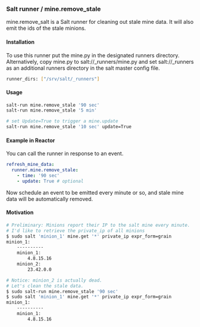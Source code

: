 ### Salt runner / **mine.remove_stale**

mine.remove_salt is a Salt runner for cleaning out stale mine data. It will also emit the ids of the stale minions.

#### Installation

To use this runner put the mine.py in the designated runners directory.
Alternatively, copy mine.py to salt://_runners/mine.py and set salt://_runners as an additional runners directory in the salt master config file.

```bash
runner_dirs: ["/srv/salt/_runners"]
```

#### Usage

```bash
salt-run mine.remove_stale '90 sec'
salt-run mine.remove_stale '5 min'

# set Update=True to trigger a mine.update 
salt-run mine.remove_stale '10 sec' update=True
```

#### Example in Reactor

You can call the runner in response to an event.

```yaml
refresh_mine_data:
  runner.mine.remove_stale:
    - time: '90 sec'
    - update: True # optional 

```

Now schedule an event to be emitted every minute or so, and stale mine data will be automatically removed.

#### Motivation

```bash
# Preliminary: Minions report their IP to the salt mine every minute. 
# I'd like to retrieve the private_ip of all minions
$ sudo salt 'minion_1' mine.get '*' private_ip expr_form=grain
minion_1:
    ----------
    minion_1:
        4.8.15.16
    minion_2:
        23.42.0.0

# Notice: minion_2 is actually dead.
# Let's clean the stale data.
$ sudo salt-run mine.remove_stale '90 sec'
$ sudo salt 'minion_1' mine.get '*' private_ip expr_form=grain
minion_1:
    ----------
    minion_1:
        4.8.15.16
``` 